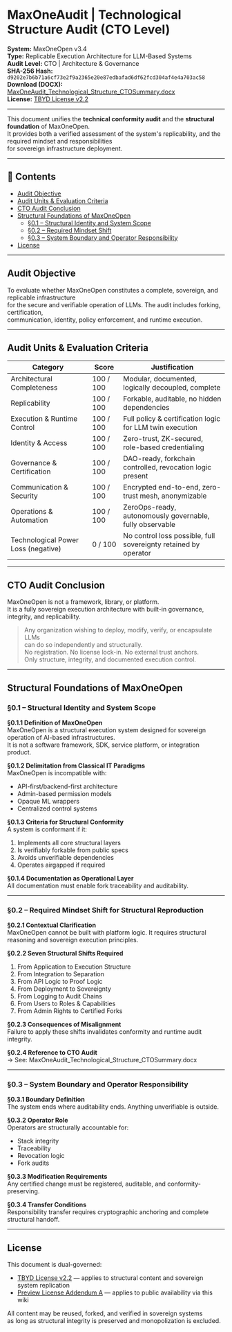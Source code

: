 # MaxOneAudit | Technological Structure Audit (CTO Level)

**System:** MaxOneOpen v3.4  
**Type:** Replicable Execution Architecture for LLM-Based Systems  
**Audit Level:** CTO | Architecture & Governance  
**SHA-256 Hash:** `d9202e7b6b71a6cf73e2f9a2365e20e87edbafad6df62fcd304af4e4a703ac58`  
**Download (DOCX):** [MaxOneAudit_Technological_Structure_CTOSummary.docx](./MaxOneAudit_Technological_Structure_CTOSummary.docx)  
**License:** [TBYD License v2.2](./v3.4-LIC-001_TBYD%20License%20v2.2.pdf)

---

This document unifies the **technical conformity audit** and the **structural foundation** of MaxOneOpen.  
It provides both a verified assessment of the system's replicability, and the required mindset and responsibilities  
for sovereign infrastructure deployment.

---

## 📑 Contents

- [Audit Objective](#audit-objective)
- [Audit Units & Evaluation Criteria](#audit-units--evaluation-criteria)
- [CTO Audit Conclusion](#cto-audit-conclusion)
- [Structural Foundations of MaxOneOpen](#structural-foundations-of-maxoneopen)
  - [§0.1 – Structural Identity and System Scope](#01--structural-identity-and-system-scope)
  - [§0.2 – Required Mindset Shift](#02--required-mindset-shift-for-structural-reproduction)
  - [§0.3 – System Boundary and Operator Responsibility](#03--system-boundary-and-operator-responsibility)
- [License](#license)

---

## Audit Objective

To evaluate whether MaxOneOpen constitutes a complete, sovereign, and replicable infrastructure  
for the secure and verifiable operation of LLMs. The audit includes forking, certification,  
communication, identity, policy enforcement, and runtime execution.

---

## Audit Units & Evaluation Criteria

| Category                            | Score       | Justification                                                  |
|-------------------------------------|-------------|----------------------------------------------------------------|
| Architectural Completeness          | 100 / 100   | Modular, documented, logically decoupled, complete             |
| Replicability                       | 100 / 100   | Forkable, auditable, no hidden dependencies                    |
| Execution & Runtime Control         | 100 / 100   | Full policy & certification logic for LLM twin execution       |
| Identity & Access                   | 100 / 100   | Zero-trust, ZK-secured, role-based credentialing               |
| Governance & Certification          | 100 / 100   | DAO-ready, forkchain controlled, revocation logic present      |
| Communication & Security            | 100 / 100   | Encrypted end-to-end, zero-trust mesh, anonymizable            |
| Operations & Automation             | 100 / 100   | ZeroOps-ready, autonomously governable, fully observable       |
| Technological Power Loss (negative) | 0 / 100     | No control loss possible, full sovereignty retained by operator|

---

## CTO Audit Conclusion

MaxOneOpen is not a framework, library, or platform.  
It is a fully sovereign execution architecture with built-in governance, integrity, and replicability.

> Any organization wishing to deploy, modify, verify, or encapsulate LLMs  
> can do so independently and structurally.  
> No registration. No license lock-in. No external trust anchors.  
> Only structure, integrity, and documented execution control.

---

## Structural Foundations of MaxOneOpen

### **§0.1 – Structural Identity and System Scope**

**§0.1.1  Definition of MaxOneOpen**  
MaxOneOpen is a structural execution system designed for sovereign operation of AI-based infrastructures.  
It is not a software framework, SDK, service platform, or integration product.

**§0.1.2  Delimitation from Classical IT Paradigms**  
MaxOneOpen is incompatible with:  
- API-first/backend-first architecture  
- Admin-based permission models  
- Opaque ML wrappers  
- Centralized control systems

**§0.1.3  Criteria for Structural Conformity**  
A system is conformant if it:  
1. Implements all core structural layers  
2. Is verifiably forkable from public specs  
3. Avoids unverifiable dependencies  
4. Operates airgapped if required

**§0.1.4  Documentation as Operational Layer**  
All documentation must enable fork traceability and auditability.

---

### **§0.2 – Required Mindset Shift for Structural Reproduction**

**§0.2.1  Contextual Clarification**  
MaxOneOpen cannot be built with platform logic. It requires structural reasoning and sovereign execution principles.

**§0.2.2  Seven Structural Shifts Required**  
1. From Application to Execution Structure  
2. From Integration to Separation  
3. From API Logic to Proof Logic  
4. From Deployment to Sovereignty  
5. From Logging to Audit Chains  
6. From Users to Roles & Capabilities  
7. From Admin Rights to Certified Forks

**§0.2.3  Consequences of Misalignment**  
Failure to apply these shifts invalidates conformity and runtime audit integrity.

**§0.2.4  Reference to CTO Audit**  
→ See: MaxOneAudit_Technological_Structure_CTOSummary.docx

---

### **§0.3 – System Boundary and Operator Responsibility**

**§0.3.1  Boundary Definition**  
The system ends where auditability ends. Anything unverifiable is outside.

**§0.3.2  Operator Role**  
Operators are structurally accountable for:  
- Stack integrity  
- Traceability  
- Revocation logic  
- Fork audits

**§0.3.3  Modification Requirements**  
Any certified change must be registered, auditable, and conformity-preserving.

**§0.3.4  Transfer Conditions**  
Responsibility transfer requires cryptographic anchoring and complete structural handoff.

---

## License

This document is dual-governed:

- [TBYD License v2.2](./v3.4-LIC-001_TBYD%20License%20v2.2.pdf) — applies to structural content and sovereign system replication  
- [Preview License Addendum A](./Preview-License-Addendum-A.md) — applies to public availability via this wiki

All content may be reused, forked, and verified in sovereign systems  
as long as structural integrity is preserved and monopolization is excluded.
